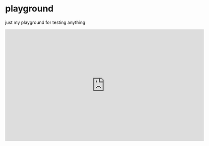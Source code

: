 # playground
just my playground for testing anything

<iframe width="640" height="360" src="https://www.youtube-nocookie.com/embed/ZhuHCtR3xq8?showinfo=0" frameborder="0" allowfullscreen></iframe>
